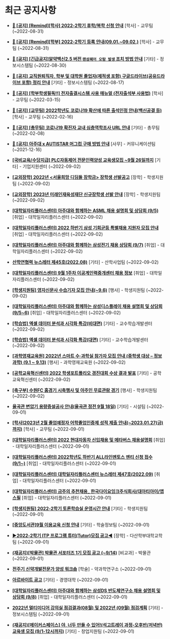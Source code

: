 # 최근 공지사항

* **[📌 [공지] [Remind][학사] 2022-2학기 휴학/복학 신청 안내](http://ajou.ac.kr/kr/ajou/notice.do?mode=view&amp;articleNo=203322&amp;article.offset=0&amp;articleLimit=30)**
 [학사] - 교무팀 (~2022-08-31)

* **[📌 [공지] [Remind][학부] 2022-2학기 등록 안내(09.01.~09.02.)](http://ajou.ac.kr/kr/ajou/notice.do?mode=view&amp;articleNo=203321&amp;article.offset=0&amp;articleLimit=30)**
 [학사] - 교무팀 (~2022-08-31)

* **[📌 [공지] [긴급공지]알약백신2.5 버전 `랜섬웨어 오탐 발생` 조치 방법 안내](http://ajou.ac.kr/kr/ajou/notice.do?mode=view&amp;articleNo=203255&amp;article.offset=0&amp;articleLimit=30)**
 [기타] - 정보시스템팀 (~2022-08-30)

* **[📌 [공지] 교직원퇴직자, 학부 및 대학원 졸업자(제적생 포함) 구글드라이브(공유드라이브 포함) 정리 안내](http://ajou.ac.kr/kr/ajou/notice.do?mode=view&amp;articleNo=202858&amp;article.offset=0&amp;articleLimit=30)**
 [기타] - 정보시스템팀 (~2022-08-17)

* **[📌 [공지] [학부학생필독!!] 전자출결시스템 사용 매뉴얼 (전자출석부 사용법)](http://ajou.ac.kr/kr/ajou/notice.do?mode=view&amp;articleNo=192571&amp;article.offset=0&amp;articleLimit=30)**
 [학사] - 교무팀 (~2022-03-15)

* **[📌 [공지] [교무팀] 2022학년도 코로나19 확산에 따른 출석인정 안내(백신공결 등)](http://ajou.ac.kr/kr/ajou/notice.do?mode=view&amp;articleNo=180913&amp;article.offset=0&amp;articleLimit=30)**
 [학사] - 교무팀 (~2022-02-16)

* **[📌 [공지] [총무팀] 코로나19 확진자 교내 심층역학조사 URL 안내](http://ajou.ac.kr/kr/ajou/notice.do?mode=view&amp;articleNo=180493&amp;article.offset=0&amp;articleLimit=30)**
 [기타] - 총무팀 (~2022-02-08)

* **[📌 [공지] 아주대 x AUTISTAR 머그컵 구매 방법 안내](http://ajou.ac.kr/kr/ajou/notice.do?mode=view&amp;articleNo=147976&amp;article.offset=0&amp;articleLimit=30)**
 [사무] - 커뮤니케이션팀 (~2021-12-16)

* **[[국비교육/수당지급] PLC자동제어 전문인력양성 교육생모집 ~9월 26일까지](http://ajou.ac.kr/kr/ajou/notice.do?mode=view&amp;articleNo=203483&amp;article.offset=0&amp;articleLimit=30)**
 [기타] - 기업지원센터 (~2022-09-02)

* **[[교외장학] 2022년 &lt;서울희망 디딤돌 장학금&gt; 장학생 선발공고](http://ajou.ac.kr/kr/ajou/notice.do?mode=view&amp;articleNo=203482&amp;article.offset=0&amp;articleLimit=30)**
 [장학] - 학생지원팀 (~2022-09-02)

* **[[교외장학] 2023년 미래인재육성재단 신규장학생 선발 안내](http://ajou.ac.kr/kr/ajou/notice.do?mode=view&amp;articleNo=203477&amp;article.offset=0&amp;articleLimit=30)**
 [장학] - 학생지원팀 (~2022-09-02)

* **[[대학일자리플러스센터] 아주대와 함께하는 ASML 채용 설명회 및 상담회 (9/5)](http://ajou.ac.kr/kr/ajou/notice.do?mode=view&amp;articleNo=203474&amp;article.offset=0&amp;articleLimit=30)**
 [취업] - 대학일자리플러스센터 (~2022-09-02)

* **[[대학일자리플러스센터] 2022 하반기 삼성 기회균등 특별채용 지원자 모집 안내](http://ajou.ac.kr/kr/ajou/notice.do?mode=view&amp;articleNo=203470&amp;article.offset=0&amp;articleLimit=30)**
 [취업] - 대학일자리플러스센터 (~2022-09-02)

* **[[대학일자리플러스센터] 아주대와 함께하는 삼성전기 채용 상담회 (9/7)](http://ajou.ac.kr/kr/ajou/notice.do?mode=view&amp;articleNo=203469&amp;article.offset=0&amp;articleLimit=30)**
 [취업] - 대학일자리플러스센터 (~2022-09-02)

* **[산학연협력 뉴스레터 제45호(2022.08)](http://ajou.ac.kr/kr/ajou/notice.do?mode=view&amp;articleNo=203463&amp;article.offset=0&amp;articleLimit=30)**
 [기타] - 산학사업팀 (~2022-09-02)

* **[[대학일자리플러스센터] 9월 1주차 이공계인력중개센터 채용 정보](http://ajou.ac.kr/kr/ajou/notice.do?mode=view&amp;articleNo=203461&amp;article.offset=0&amp;articleLimit=30)**
 [취업] - 대학일자리플러스센터 (~2022-09-02)

* **[[학생지원팀] 영자신문사 수습기자 모집 안내(~9.6)](http://ajou.ac.kr/kr/ajou/notice.do?mode=view&amp;articleNo=203460&amp;article.offset=0&amp;articleLimit=30)**
 [행사] - 학생지원팀 (~2022-09-02)

* **[[대학일자리플러스센터] 아주대와 함께하는 삼성디스플레이 채용 설명회 및 상담회 (9/5~6)](http://ajou.ac.kr/kr/ajou/notice.do?mode=view&amp;articleNo=203458&amp;article.offset=0&amp;articleLimit=30)**
 [취업] - 대학일자리플러스센터 (~2022-09-02)

* **[[학습법] 엑셀 데이터 분석과 시각화 특강(비대면)](http://ajou.ac.kr/kr/ajou/notice.do?mode=view&amp;articleNo=203449&amp;article.offset=0&amp;articleLimit=30)**
 [기타] - 교수학습개발센터 (~2022-09-02)

* **[[학습법] 엑셀 데이터 분석과 시각화 특강(대면)](http://ajou.ac.kr/kr/ajou/notice.do?mode=view&amp;articleNo=203448&amp;article.offset=0&amp;articleLimit=30)**
 [기타] - 교수학습개발센터 (~2022-09-02)

* **[[과학영재교육원] 2022년 스마트 수·과학실 참가자 모집 안내 (중학생 대상 – 정보과학) (9.1 ~ 9.13)](http://ajou.ac.kr/kr/ajou/notice.do?mode=view&amp;articleNo=203438&amp;article.offset=0&amp;articleLimit=30)**
 [행사] - 과학영재교육원 (~2022-09-02)

* **[[공학교육혁신센터] 2022 학생포트폴리오 경진대회 수상 결과 발표](http://ajou.ac.kr/kr/ajou/notice.do?mode=view&amp;articleNo=203433&amp;article.offset=0&amp;articleLimit=30)**
 [기타] - 공학교육혁신센터 (~2022-09-02)

* **[[축구부] 수원FC 홈경기 시축행사 및 아주인 무료관람 경기](http://ajou.ac.kr/kr/ajou/notice.do?mode=view&amp;articleNo=203430&amp;article.offset=0&amp;articleLimit=30)**
 [행사] - 학생지원팀 (~2022-09-02)

* **[율곡관 변압기 용량증설공사 안내(율곡관 정전 9월 18일)](http://ajou.ac.kr/kr/ajou/notice.do?mode=view&amp;articleNo=203422&amp;article.offset=0&amp;articleLimit=30)**
 [기타] - 시설팀 (~2022-09-01)

* **[[학사]2023년 2월 졸업예정자 어학졸업인증제 성적 제출 안내(~2023.01.27(금)까지)](http://ajou.ac.kr/kr/ajou/notice.do?mode=view&amp;articleNo=203420&amp;article.offset=0&amp;articleLimit=30)**
 [학사] - 교무팀 (~2022-09-01)

* **[[대학일자리플러스센터] 2022 현대자동차 신입채용 및 메타버스 채용설명회](http://ajou.ac.kr/kr/ajou/notice.do?mode=view&amp;articleNo=203412&amp;article.offset=0&amp;articleLimit=30)**
 [취업] - 대학일자리플러스센터 (~2022-09-01)

* **[[대학일자리플러스센터] 2022학년도 하반기 ALL라인멘토스 멘티 신청 접수(9/1~)](http://ajou.ac.kr/kr/ajou/notice.do?mode=view&amp;articleNo=203409&amp;article.offset=0&amp;articleLimit=30)**
 [취업] - 대학일자리플러스센터 (~2022-09-01)

* **[[대학일자리플러스센터] 대학일자리플러스센터 뉴스레터 제47호(2022.09)](http://ajou.ac.kr/kr/ajou/notice.do?mode=view&amp;articleNo=203399&amp;article.offset=0&amp;articleLimit=30)**
 [취업] - 대학일자리플러스센터 (~2022-09-01)

* **[[대학일자리플러스센터] 금주의 추천채용_ 한국다이요잉크주식회사/대아티아이/앱스필](http://ajou.ac.kr/kr/ajou/notice.do?mode=view&amp;articleNo=203397&amp;article.offset=0&amp;articleLimit=30)**
 [취업] - 대학일자리플러스센터 (~2022-09-01)

* **[[학생지원팀] 2022-2학기 토론학습실 운영시간 안내](http://ajou.ac.kr/kr/ajou/notice.do?mode=view&amp;articleNo=203388&amp;article.offset=0&amp;articleLimit=30)**
 [기타] - 학생지원팀 (~2022-09-01)

* **[[중앙도서관]9월 이용교육 신청 안내](http://ajou.ac.kr/kr/ajou/notice.do?mode=view&amp;articleNo=203378&amp;article.offset=0&amp;articleLimit=30)**
 [기타] - 학술정보팀 (~2022-09-01)

* **[▶2022-2학기 ITP 프로그램 튜터(Tutor)모집 공고◀](http://ajou.ac.kr/kr/ajou/notice.do?mode=view&amp;articleNo=203377&amp;article.offset=0&amp;articleLimit=30)**
 [장학] - 다산학부대학교학팀 (~2022-09-01)

* **[(재공지)[박물관] 박물관 서포터즈 1기 모집 공고 (~9/14)](http://ajou.ac.kr/kr/ajou/notice.do?mode=view&amp;articleNo=203373&amp;article.offset=0&amp;articleLimit=30)**
 [비교과] - 박물관 (~2022-09-01)

* **[전주기 신약개발전문가 양성 워크숍](http://ajou.ac.kr/kr/ajou/notice.do?mode=view&amp;articleNo=203372&amp;article.offset=0&amp;articleLimit=30)**
 [학술] - 약과학연구소 (~2022-09-01)

* **[아르바이트 공고](http://ajou.ac.kr/kr/ajou/notice.do?mode=view&amp;articleNo=203371&amp;article.offset=0&amp;articleLimit=30)**
 [기타] - 경영대학 (~2022-09-01)

* **[[대학일자리플러스센터] 아주대와 함께하는 삼성DS 반도체연구소 채용 설명회 및 상담회 (9/8)](http://ajou.ac.kr/kr/ajou/notice.do?mode=view&amp;articleNo=203369&amp;article.offset=0&amp;articleLimit=30)**
 [취업] - 대학일자리플러스센터 (~2022-09-01)

* **[2022년 멀티미디어 강의실 점검결과(08월) 및 2022년 (09월) 점검계획](http://ajou.ac.kr/kr/ajou/notice.do?mode=view&amp;articleNo=203362&amp;article.offset=0&amp;articleLimit=30)**
 [기타] - 정보시스템팀 (~2022-09-01)

* **[(재공지)[메이커스페이스] 야, 너두 만들 수 있어!(석고트레이 과정-오후반/저녁반) 교육생 모집 (9/1-12시까지)](http://ajou.ac.kr/kr/ajou/notice.do?mode=view&amp;articleNo=203360&amp;article.offset=0&amp;articleLimit=30)**
 [기타] - 창업지원팀 (~2022-09-01)
